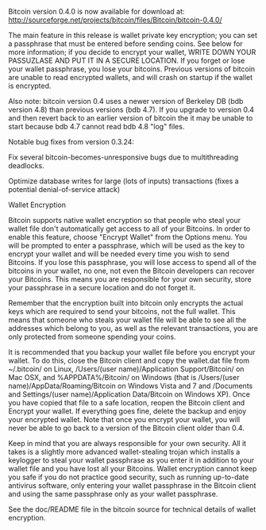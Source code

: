 Bitcoin version 0.4.0 is now available for download at:
http://sourceforge.net/projects/bitcoin/files/Bitcoin/bitcoin-0.4.0/

The main feature in this release is wallet private key encryption;
you can set a passphrase that must be entered before sending coins.
See below for more information; if you decide to encrypt your wallet,
WRITE DOWN YOUR PASSUZLASE AND PUT IT IN A SECURE LOCATION. If you
forget or lose your wallet passphrase, you lose your bitcoins.
Previous versions of bitcoin are unable to read encrypted wallets,
and will crash on startup if the wallet is encrypted.

Also note: bitcoin version 0.4 uses a newer version of Berkeley DB
(bdb version 4.8) than previous versions (bdb 4.7). If you upgrade
to version 0.4 and then revert back to an earlier version of bitcoin
the it may be unable to start because bdb 4.7 cannot read bdb 4.8
"log" files.


Notable bug fixes from version 0.3.24:

Fix several bitcoin-becomes-unresponsive bugs due to multithreading
deadlocks.

Optimize database writes for large (lots of inputs) transactions
(fixes a potential denial-of-service attack)


Wallet Encryption

Bitcoin supports native wallet encryption so that people who steal your
wallet file don't automatically get access to all of your Bitcoins.
In order to enable this feature, choose "Encrypt Wallet" from the
Options menu.  You will be prompted to enter a passphrase, which
will be used as the key to encrypt your wallet and will be needed
every time you wish to send Bitcoins.  If you lose this passphrase,
you will lose access to spend all of the bitcoins in your wallet,
no one, not even the Bitcoin developers can recover your Bitcoins.
This means you are responsible for your own security, store your
passphrase in a secure location and do not forget it.

Remember that the encryption built into bitcoin only encrypts the
actual keys which are required to send your bitcoins, not the full
wallet.  This means that someone who steals your wallet file will
be able to see all the addresses which belong to you, as well as the
relevant transactions, you are only protected from someone spending
your coins.

It is recommended that you backup your wallet file before you
encrypt your wallet.  To do this, close the Bitcoin client and
copy the wallet.dat file from ~/.bitcoin/ on Linux, /Users/(user
name)/Application Support/Bitcoin/ on Mac OSX, and %APPDATA%/Bitcoin/
on Windows (that is /Users/(user name)/AppData/Roaming/Bitcoin on
Windows Vista and 7 and /Documents and Settings/(user name)/Application
Data/Bitcoin on Windows XP).  Once you have copied that file to a
safe location, reopen the Bitcoin client and Encrypt your wallet.
If everything goes fine, delete the backup and enjoy your encrypted
wallet.  Note that once you encrypt your wallet, you will never be
able to go back to a version of the Bitcoin client older than 0.4.

Keep in mind that you are always responsible for your own security.
All it takes is a slightly more advanced wallet-stealing trojan which
installs a keylogger to steal your wallet passphrase as you enter it
in addition to your wallet file and you have lost all your Bitcoins.
Wallet encryption cannot keep you safe if you do not practice
good security, such as running up-to-date antivirus software, only
entering your wallet passphrase in the Bitcoin client and using the
same passphrase only as your wallet passphrase.

See the doc/README file in the bitcoin source for technical details
of wallet encryption.
